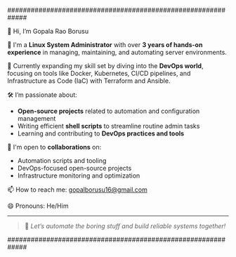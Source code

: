 #############################################################

👋 Hi, I’m Gopala Rao Borusu

🔧 I'm a **Linux System Administrator** with over **3 years of hands-on experience** in managing, maintaining, and automating server environments.

🚀 Currently expanding my skill set by diving into the **DevOps world**, focusing on tools like Docker, Kubernetes, CI/CD pipelines, and Infrastructure as Code (IaC) with Terraform and Ansible.

🛠️ I’m passionate about:
- **Open-source projects** related to automation and configuration management
- Writing efficient **shell scripts** to streamline routine admin tasks
- Learning and contributing to **DevOps practices and tools**

🤝 I'm open to **collaborations** on:
- Automation scripts and tooling
- DevOps-focused open-source projects
- Infrastructure monitoring and optimization

📫 How to reach me: gopalborusu16@gmail.com

😄 Pronouns: He/Him

---

> 🌟 _Let’s automate the boring stuff and build reliable systems together!_

#############################################################

<!---
gopal-borusu/gopal-borusu is a ✨ special ✨ repository because its `README.md` (this file) appears on your GitHub profile.
You can click the Preview link to take a look at your changes.
--->
